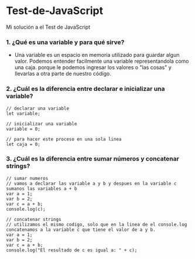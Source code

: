 # Test-de-JavaScript
Mi solución a el Test de JavaScript

### 1. ¿Qué es una variable y para qué sirve?
- Una variable es un espacio en memoria utilizado para guardar algun valor. Podemos entender facilmente una variable representandola como una caja. porque le podemos ingresar los valores o "las cosas" y llevarlas a otra parte de nuestro código.
### 2. ¿Cuál es la diferencia entre declarar e inicializar una variable?

    // declarar una variable
    let variable;
    
    // inicializar una variable
    variable = 0;
    
    // para hacer este proceso en una sola linea
    let caja = 0;

### 3. ¿Cuál es la diferencia entre sumar números y concatenar strings?


    // sumar numeros
    // vamos a declarar las variable a y b y despues en la variable c sumanos las variables a + b
    var a = 1;
    var b = 2;
    var c = a + b;
    console.log(c);
    
    // concatenar strings
    // utilizamos el mismo codigo, solo que en la linea de el console.log concatenamos a la variable c que tiene el valor de a y b.
    var a = 1;
    var b = 2;
    var c = a + b;
    console.log("El resultado de c es igual a: " + c);
